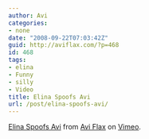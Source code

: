 ```yaml
---
author: Avi
categories:
- none
date: "2008-09-22T07:03:42Z"
guid: http://aviflax.com/?p=468
id: 468
tags:
- elina
- Funny
- silly
- Video
title: Elina Spoofs Avi
url: /post/elina-spoofs-avi/
---
```

  
[Elina Spoofs Avi](http://vimeo.com/1784758?pg=embed&sec=1784758) from [Avi Flax](http://vimeo.com/avi4now?pg=embed&sec=1784758) on [Vimeo](http://vimeo.com?pg=embed&sec=1784758).